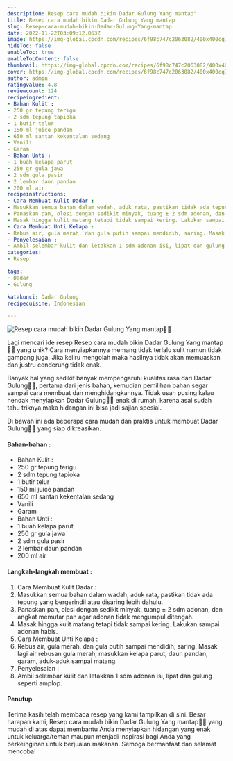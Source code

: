 ```yaml
---
description: Resep cara mudah bikin Dadar Gulung Yang mantap"
title: Resep cara mudah bikin Dadar Gulung Yang mantap
slug: Resep-cara-mudah-bikin-Dadar-Gulung-Yang-mantap
date: 2022-11-22T03:09:12.063Z
image: https://img-global.cpcdn.com/recipes/6f98c747c2063082/400x400cq70/photo.jpg
hideToc: false
enableToc: true
enableTocContent: false
thumbnail: https://img-global.cpcdn.com/recipes/6f98c747c2063082/400x400cq70/photo.jpg
cover: https://img-global.cpcdn.com/recipes/6f98c747c2063082/400x400cq70/photo.jpg
author: admin
ratingvalue: 4.8
reviewcount: 124
recipeingredient:
- Bahan Kulit :
- 250 gr tepung terigu
- 2 sdm tepung tapioka
- 1 butir telur
- 150 ml juice pandan
- 650 ml santan kekentalan sedang
- Vanili
- Garam
- Bahan Unti :
- 1 buah kelapa parut
- 250 gr gula jawa
- 2 sdm gula pasir
- 2 lembar daun pandan
- 200 ml air
recipeinstructions:
- Cara Membuat Kulit Dadar :
- Masukkan semua bahan dalam wadah, aduk rata, pastikan tidak ada tepung yang bergerindil atau disaring lebih dahulu.
- Panaskan pan, olesi dengan sedikit minyak, tuang ± 2 sdm adonan, dan angkat memutar pan agar adonan tidak mengumpul ditengah.
- Masak hingga kulit matang tetapi tidak sampai kering. Lakukan sampai adonan habis.
- Cara Membuat Unti Kelapa :
- Rebus air, gula merah, dan gula putih sampai mendidih, saring. Masak lagi air rebusan gula merah, masukkan kelapa parut, daun pandan, garam, aduk-aduk sampai matang.
- Penyelesaian :
- Ambil selembar kulit dan letakkan 1 sdm adonan isi, lipat dan gulung seperti amplop.
categories:
- Resep

tags:
- Dadar
- Gulung

katakunci: Dadar Gulung
recipecuisine: Indonesian

---
```


![Resep cara mudah bikin Dadar Gulung Yang mantap👩‍🍳](https://img-global.cpcdn.com/recipes/6f98c747c2063082/400x400cq70/photo.jpg)

Lagi mencari ide resep Resep cara mudah bikin Dadar Gulung Yang mantap👩‍🍳 yang unik? Cara menyiapkannya memang tidak terlalu sulit namun tidak gampang juga. Jika keliru mengolah maka hasilnya tidak akan memuaskan dan justru cenderung tidak enak.

Banyak hal yang sedikit banyak mempengaruhi kualitas rasa dari Dadar Gulung👩‍🍳, pertama dari jenis bahan, kemudian pemilihan bahan segar sampai cara membuat dan menghidangkannya. Tidak usah pusing kalau hendak menyiapkan Dadar Gulung👩‍🍳 enak di rumah, karena asal sudah tahu triknya maka hidangan ini bisa jadi sajian spesial.

Di bawah ini ada beberapa cara mudah dan praktis untuk membuat Dadar Gulung👩‍🍳 yang siap dikreasikan.

<!--inarticleads1-->

#### Bahan-bahan :

- Bahan Kulit :
- 250 gr tepung terigu
- 2 sdm tepung tapioka
- 1 butir telur
- 150 ml juice pandan
- 650 ml santan kekentalan sedang
- Vanili
- Garam
- Bahan Unti :
- 1 buah kelapa parut
- 250 gr gula jawa
- 2 sdm gula pasir
- 2 lembar daun pandan
- 200 ml air

<!--inarticleads2-->

#### Langkah-langkah membuat :

1. Cara Membuat Kulit Dadar :
1. Masukkan semua bahan dalam wadah, aduk rata, pastikan tidak ada tepung yang bergerindil atau disaring lebih dahulu.
1. Panaskan pan, olesi dengan sedikit minyak, tuang ± 2 sdm adonan, dan angkat memutar pan agar adonan tidak mengumpul ditengah.
1. Masak hingga kulit matang tetapi tidak sampai kering. Lakukan sampai adonan habis.
1. Cara Membuat Unti Kelapa :
1. Rebus air, gula merah, dan gula putih sampai mendidih, saring. Masak lagi air rebusan gula merah, masukkan kelapa parut, daun pandan, garam, aduk-aduk sampai matang.
1. Penyelesaian :
1. Ambil selembar kulit dan letakkan 1 sdm adonan isi, lipat dan gulung seperti amplop.

#### Penutup

Terima kasih telah membaca resep yang kami tampilkan di sini. Besar harapan kami, Resep cara mudah bikin Dadar Gulung Yang mantap👩‍🍳 yang mudah di atas dapat membantu Anda menyiapkan hidangan yang enak untuk keluarga/teman maupun menjadi inspirasi bagi Anda yang berkeinginan untuk berjualan makanan. Semoga bermanfaat dan selamat mencoba!